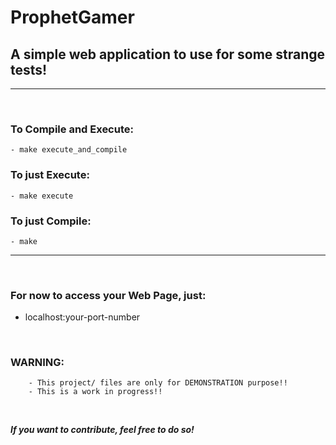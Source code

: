 # ProphetGamer

## A simple web application to use for some strange tests!

<hr />
<br />

### To Compile and Execute:

    - make execute_and_compile

### To just Execute:

    - make execute

### To just Compile:

    - make

<hr />

<br />

### For now to access your Web Page, just: 

<ul>

<li> localhost:your-port-number </li>

</ul>

<br />

### WARNING:

        - This project/ files are only for DEMONSTRATION purpose!! 
        - This is a work in progress!!
<br />

<i> <strong> If you want to contribute, feel free to do so! </i> </strong>
